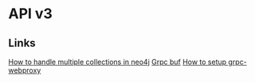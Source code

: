 API v3
===============

## Links
[How to handle multiple collections in neo4j](https://stackoverflow.com/questions/28099125/how-to-unwind-multiple-collections)
[Grpc buf](https://connectrpc.com/docs/web/using-clients)
[How to setup grpc-webproxy](https://github.com/grpc-ecosystem/grpc-gateway)
